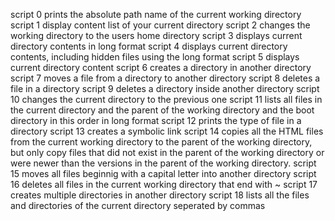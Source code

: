 script 0 prints the absolute path name of the current working directory
script 1 display content list of your current directory
script 2 changes the working directory to the users home directory
script 3 displays current directory contents in long format
script 4 displays current directory contents, including hidden files using the long format
script 5 displays current directory content 
script 6 creates a directory in another directory
script 7 moves a file from a directory to another directory
script 8 deletes a file in a directory
script 9 deletes a directory inside another directory
script 10 changes the current directory to the previous one
script 11 lists all files in the current directory and the parent of the working directory and the boot directory in this order in long format
script 12 prints the type of file in a directory
script 13 creates a symbolic link
script 14 copies all the HTML files from the current working directory to the parent of the working directory, but only copy files that did not exist in the parent of the working directory or were newer than the versions in the parent of the working directory.
script 15 moves all files beginnig with a capital letter into another directory
script 16 deletes all files in the current working directory that end with ~
script 17 creates multiple directories in another directory
script 18 lists all the files and directories of the current directory seperated by commas
